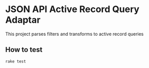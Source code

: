 # JSON API Active Record Query Adaptar

This project parses filters and transforms to active record queries

## How to test

```
rake test
```